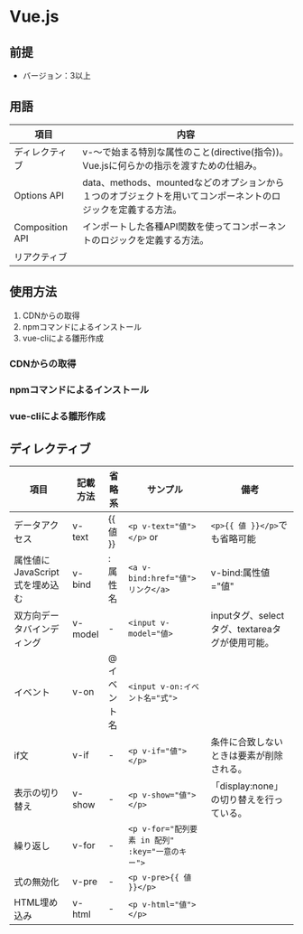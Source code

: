 # Vue.js

## 前提

- バージョン：3以上

## 用語

|      項目       |                                                     内容                                                     |
| --------------- | ------------------------------------------------------------------------------------------------------------ |
| ディレクティブ  | v-〜で始まる特別な属性のこと(directive(指令))。Vue.jsに何らかの指示を渡すための仕組み。                      |
| Options API     | data、methods、mountedなどのオプションから１つのオブジェクトを用いてコンポーネントのロジックを定義する方法。 |
| Composition API | インポートした各種API関数を使ってコンポーネントのロジックを定義する方法。                                    |
| リアクティブ    |                                                                                                              |

## 使用方法

1. CDNからの取得
1. npmコマンドによるインストール
1. vue-cliによる雛形作成

### CDNからの取得

### npmコマンドによるインストール

### vue-cliによる雛形作成

## ディレクティブ

|              項目              | 記載方法 |   省略系    |                     サンプル                     |                      備考                       |
| ------------------------------ | -------- | ----------- | ------------------------------------------------ | ----------------------------------------------- |
| データアクセス                 | v-text   | {{ 値 }}    | `<p v-text="値"></p>` or                         | `<p>{{ 値 }}</p>`でも省略可能                   |
| 属性値にJavaScript式を埋め込む | v-bind   | :属性名     | `<a v-bind:href="値">リンク</a>`                 | v-bind:属性値="値"                              |
| 双方向データバインディング     | v-model  | -           | `<input v-model="値>`                            | inputタグ、selectタグ、textareaタグが使用可能。 |
| イベント                       | v-on     | @イベント名 | `<input v-on:イベント名="式">`                   |                                                 |
| if文                           | v-if     | -           | `<p v-if="値"></p>`                              | 条件に合致しないときは要素が削除される。        |
| 表示の切り替え                 | v-show   | -           | `<p v-show="値"></p>`                            | 「display:none」の切り替えを行っている。        |
| 繰り返し                       | v-for    | -           | `<p v-for="配列要素 in 配列" :key="一意のキー">` |                                                 |
| 式の無効化                     | v-pre    | -           | `<p v-pre>{{ 値 }}</p>`                          |                                                 |
| HTML埋め込み                   | v-html   | -           | `<p v-html="値"></p>`                            |                                                 |
